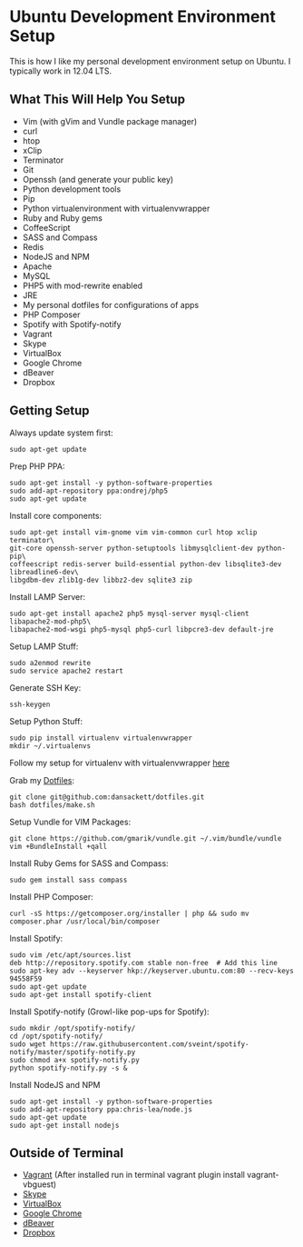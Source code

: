 Ubuntu Development Environment Setup
====================================

This is how I like my personal development environment setup on Ubuntu. I
typically work in 12.04 LTS.

What This Will Help You Setup
-----------------------------

* Vim (with gVim and Vundle package manager)
* curl
* htop
* xClip
* Terminator
* Git
* Openssh (and generate your public key)
* Python development tools
* Pip
* Python virtualenvironment with virtualenvwrapper
* Ruby and Ruby gems
* CoffeeScript
* SASS and Compass
* Redis
* NodeJS and NPM
* Apache
* MySQL
* PHP5 with mod-rewrite enabled
* JRE
* My personal dotfiles for configurations of apps
* PHP Composer
* Spotify with Spotify-notify
* Vagrant
* Skype
* VirtualBox
* Google Chrome
* dBeaver
* Dropbox

Getting Setup
---------------

Always update system first:

    sudo apt-get update
    
Prep PHP PPA:

    sudo apt-get install -y python-software-properties
    sudo add-apt-repository ppa:ondrej/php5
    sudo apt-get update

Install core components:

    sudo apt-get install vim-gnome vim vim-common curl htop xclip terminator\
    git-core openssh-server python-setuptools libmysqlclient-dev python-pip\
    coffeescript redis-server build-essential python-dev libsqlite3-dev libreadline6-dev\
    libgdbm-dev zlib1g-dev libbz2-dev sqlite3 zip

Install LAMP Server:

    sudo apt-get install apache2 php5 mysql-server mysql-client libapache2-mod-php5\
    libapache2-mod-wsgi php5-mysql php5-curl libpcre3-dev default-jre

Setup LAMP Stuff:

    sudo a2enmod rewrite
    sudo service apache2 restart

Generate SSH Key:

    ssh-keygen

Setup Python Stuff:

    sudo pip install virtualenv virtualenvwrapper
    mkdir ~/.virtualenvs

Follow my setup for virtualenv with virtualenvwrapper [here](https://github.com/dansackett/django_setup)

Grab my [Dotfiles](https://github.com/dansackett/dotfiles):

    git clone git@github.com:dansackett/dotfiles.git
    bash dotfiles/make.sh

Setup Vundle for VIM Packages:

    git clone https://github.com/gmarik/vundle.git ~/.vim/bundle/vundle
    vim +BundleInstall +qall

Install Ruby Gems for SASS and Compass:

    sudo gem install sass compass

Install PHP Composer:

    curl -sS https://getcomposer.org/installer | php && sudo mv composer.phar /usr/local/bin/composer

Install Spotify:

    sudo vim /etc/apt/sources.list
    deb http://repository.spotify.com stable non-free  # Add this line
    sudo apt-key adv --keyserver hkp://keyserver.ubuntu.com:80 --recv-keys 94558F59
    sudo apt-get update
    sudo apt-get install spotify-client

Install Spotify-notify (Growl-like pop-ups for Spotify):

    sudo mkdir /opt/spotify-notify/
    cd /opt/spotify-notify/
    sudo wget https://raw.githubusercontent.com/sveint/spotify-notify/master/spotify-notify.py
    sudo chmod a+x spotify-notify.py
    python spotify-notify.py -s &

Install NodeJS and NPM

    sudo apt-get install -y python-software-properties
    sudo add-apt-repository ppa:chris-lea/node.js
    sudo apt-get update
    sudo apt-get install nodejs

Outside of Terminal
-------------------

* [Vagrant](https://www.vagrantup.com/downloads) (After installed run in terminal vagrant plugin install vagrant-vbguest)
* [Skype](http://www.skype.com/en/download-skype/skype-for-computer/)
* [VirtualBox](https://www.virtualbox.org/wiki/Linux_Downloads)
* [Google Chrome](https://www.google.com/intl/en-US/chrome/browser/)
* [dBeaver](http://dbeaver.jkiss.org/download/)
* [Dropbox](https://www.dropbox.com/install?os=lnx)
